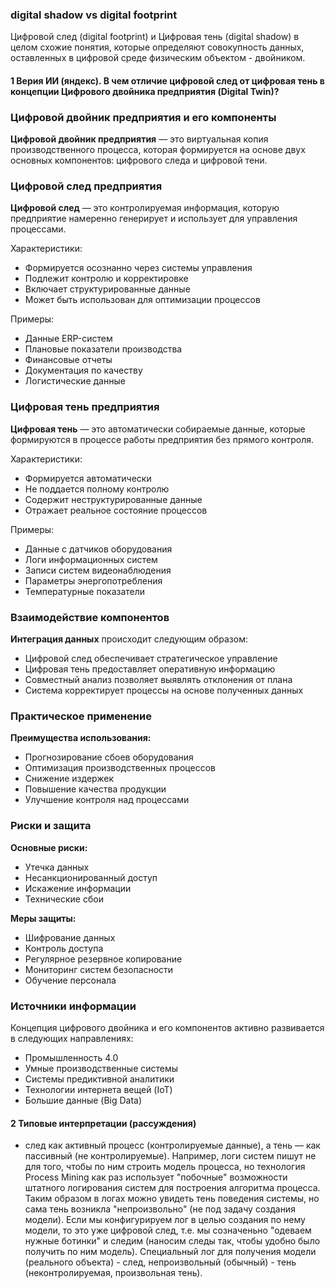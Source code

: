 ### digital shadow vs digital footprint
Цифровой след (digital footprint) и Цифровая тень (digital shadow) в целом схожие понятия, которые определяют совокупность данных, оставленных в цифровой среде физическим объектом - двойником.

#### 1 Верия ИИ (яндекс). В чем отличие цифровой след от цифровая тень в концепции Цифрового двойника предприятия (Digital Twin)? 

### Цифровой двойник предприятия и его компоненты

**Цифровой двойник предприятия** — это виртуальная копия производственного процесса, которая формируется на основе двух основных компонентов: цифрового следа и цифровой тени.

### Цифровой след предприятия

**Цифровой след** — это контролируемая информация, которую предприятие намеренно генерирует и использует для управления процессами.

Характеристики:
* Формируется осознанно через системы управления
* Подлежит контролю и корректировке
* Включает структурированные данные
* Может быть использован для оптимизации процессов

Примеры:
* Данные ERP-систем
* Плановые показатели производства
* Финансовые отчеты
* Документация по качеству
* Логистические данные

### Цифровая тень предприятия

**Цифровая тень** — это автоматически собираемые данные, которые формируются в процессе работы предприятия без прямого контроля.

Характеристики:
* Формируется автоматически
* Не поддается полному контролю
* Содержит неструктурированные данные
* Отражает реальное состояние процессов

Примеры:
* Данные с датчиков оборудования
* Логи информационных систем
* Записи систем видеонаблюдения
* Параметры энергопотребления
* Температурные показатели

### Взаимодействие компонентов

**Интеграция данных** происходит следующим образом:
* Цифровой след обеспечивает стратегическое управление
* Цифровая тень предоставляет оперативную информацию
* Совместный анализ позволяет выявлять отклонения от плана
* Система корректирует процессы на основе полученных данных

### Практическое применение

**Преимущества использования:**
* Прогнозирование сбоев оборудования
* Оптимизация производственных процессов
* Снижение издержек
* Повышение качества продукции
* Улучшение контроля над процессами

### Риски и защита

**Основные риски:**
* Утечка данных
* Несанкционированный доступ
* Искажение информации
* Технические сбои

**Меры защиты:**
* Шифрование данных
* Контроль доступа
* Регулярное резервное копирование
* Мониторинг систем безопасности
* Обучение персонала

### Источники информации

Концепция цифрового двойника и его компонентов активно развивается в следующих направлениях:
* Промышленность 4.0
* Умные производственные системы
* Системы предиктивной аналитики
* Технологии интернета вещей (IoT)
* Большие данные (Big Data)

#### 2 Типовые интерпретации (рассуждения)
- след как активный процесс (контролируемые данные), а тень — как пассивный (не контролируемые). Например, логи систем пишут не для того, чтобы по ним строить модель процесса, но технология Process Mining как раз использует "побочные" возможности штатного логирования систем для построения алгоритма процесса. Таким образом в логах можно увидеть тень поведения системы, но сама тень возникла "непроизвольно" (не под задачу создания модели). Если мы конфигурируем лог в целью создания по нему модели, то это уже цифровой след, т.е. мы созначеньно "одеваем нужные ботинки" и следим (наносим следы так, чтобы удобно было получить по ним модель). Специальный лог для получения модели (реального объекта) - след, непроизвольный (обычный) - тень (неконтролируемая, произвольная тень).   
 

